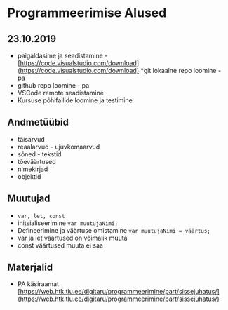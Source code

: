 # Programmeerimise Alused
## 23.10.2019
* paigaldasime ja seadistamine - [https://code.visualstudio.com/download](https://code.visualstudio.com/download)
*git lokaalne repo loomine - pa
* github repo loomine - pa
* VSCode remote seadistamine
* Kursuse põhifailide loomine ja testimine

## Andmetüübid
* täisarvud
* reaalarvud - ujuvkomaarvud
* sõned - tekstid
* tõeväärtused
* nimekirjad
* objektid
## Muutujad
* ```var, let, const```
* initsialiseerimine
```var muutujaNimi;```
* Defineerimine ja väärtuse omistamine
```var muutujaNimi = väärtus;```
* var ja let väärtused on võimalik muuta
* const väärtused muuta ei saa
## Materjalid
* PA käsiraamat [https://web.htk.tlu.ee/digitaru/programmeerimine/part/sissejuhatus/](https://web.htk.tlu.ee/digitaru/programmeerimine/part/sissejuhatus/)
